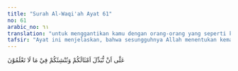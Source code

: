 ```yaml
---
title: "Surah Al-Waqi'ah Ayat 61"
no: 61
arabic_no: ٦١
translation: "untuk menggantikan kamu dengan orang-orang yang seperti kamu (di dunia) dan membangkitkan kamu kelak (di akhirat) dalam keadaan yang tidak kamu ketahui."
tafsir: "Ayat ini menjelaskan, bahwa sesungguhnya Allah menentukan kematian manusia, dan bahkan Ia telah menetapkan waktu tertentu bagi kematian setiap manusia, yang semuanya itu ditentukan dan ditetapkan menurut kehendak-Nya, suatu hal yang mengandung hikmah dan kebijaksanaan yang tidak dapat diketahui oleh manusia. Ketentuan dan ketetapan Allah dalam menciptakan atau mematikan seseorang tidaklah dapat dipengaruhi atau dihalang-halangi oleh siapa pun. Demikian juga Allah Mahakuasa untuk menggantikan suatu umat dengan umat lain yang serupa dan Mahakuasa melakukan sesuatu yang belum pernah dilakukan oleh manusia, antara lain membangkitkan manusia kembali dari kuburnya, manusia tidak dapat mengetahui kapan terjadinya"
---
```

عَلٰٓى اَنْ نُّبَدِّلَ اَمْثَالَكُمْ وَنُنْشِئَكُمْ فِيْ مَا لَا تَعْلَمُوْنَ